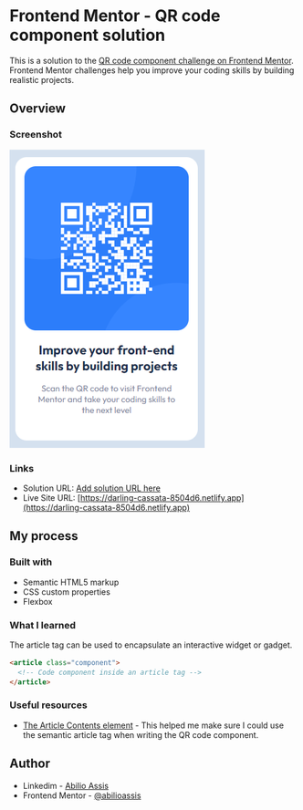 # Frontend Mentor - QR code component solution

This is a solution to the [QR code component challenge on Frontend Mentor](https://www.frontendmentor.io/challenges/qr-code-component-iux_sIO_H). Frontend Mentor challenges help you improve your coding skills by building realistic projects. 

## Overview

### Screenshot

![](./images/screenshot.png)

### Links

- Solution URL: [Add solution URL here](https://your-solution-url.com)
- Live Site URL: [https://darling-cassata-8504d6.netlify.app](https://darling-cassata-8504d6.netlify.app)

## My process

### Built with

- Semantic HTML5 markup
- CSS custom properties
- Flexbox

### What I learned

The article tag can be used to encapsulate an interactive widget or gadget.

```html
<article class="component">
  <!-- Code component inside an article tag -->
</article>
```

### Useful resources

- [The Article Contents element](https://developer.mozilla.org/en-US/docs/Web/HTML/Element/article) - This helped me make sure I could use the semantic article tag when writing the QR code component.

## Author

- Linkedim - [Abilio Assis](https://www.linkedin.com/in/abilio-assis/)
- Frontend Mentor - [@abilioassis](https://www.frontendmentor.io/profile/abilioassis)





